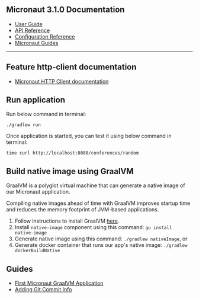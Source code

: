 ## Micronaut 3.1.0 Documentation

- [User Guide](https://docs.micronaut.io/3.1.0/guide/index.html)
- [API Reference](https://docs.micronaut.io/3.1.0/api/index.html)
- [Configuration Reference](https://docs.micronaut.io/3.1.0/guide/configurationreference.html)
- [Micronaut Guides](https://guides.micronaut.io/index.html)
---

## Feature http-client documentation

- [Micronaut HTTP Client documentation](https://docs.micronaut.io/latest/guide/index.html#httpClient)

## Run application
Run below command in terminal:
```
./gradlew run
```

Once application is started, you can test it using below command in terminal:
```
time curl http://localhost:8080/conferences/random
```

## Build native image using GraalVM
GraalVM is a polyglot virtual machine that can generate a native image of our Micronaut application.

Compiling native images ahead of time with GraalVM improves startup time and reduces the memory footprint of JVM-based applications.

1. Follow instructions to install GraalVM [here](https://www.graalvm.org/docs/getting-started/#install-graalvm).
2. Install `native-image` component using this command: `gu install native-image`
3. Generate native image using this command: `./gradlew nativeImage`, or
4. Generate docker container that runs our app's native image: `./gradlew dockerBuildNative`

## Guides
- [First Micronaut GraalVM Application](https://guides.micronaut.io/latest/micronaut-creating-first-graal-app-gradle-java.html)
- [Adding Git Commit Info](https://guides.micronaut.io/latest/adding-commit-info-gradle-java.html)
